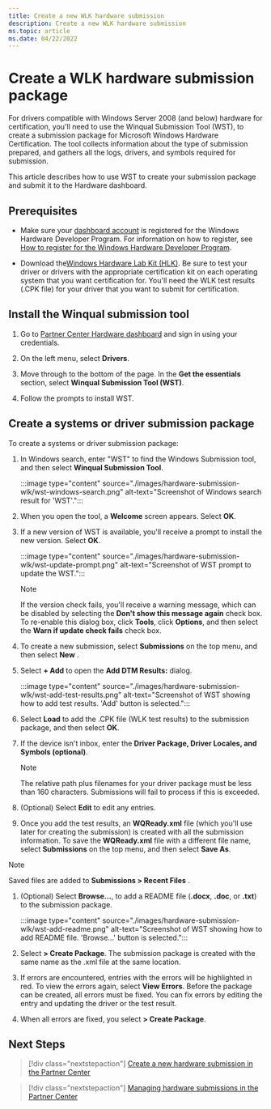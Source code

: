```yaml
---
title: Create a new WLK hardware submission
description: Create a new WLK hardware submission
ms.topic: article
ms.date: 04/22/2022
---
```


# Create a WLK hardware submission package

For drivers compatible with Windows Server 2008 (and below) hardware for certification, you'll need to use the Winqual Submission Tool (WST), to create a submission package for Microsoft Windows Hardware Certification. The tool collects information about the type of submission prepared, and gathers all the logs, drivers, and symbols required for submission.

This article describes how to use WST to create your submission package and submit it to the Hardware dashboard.

## Prerequisites

* Make sure your [dashboard account](https://partner.microsoft.com/dashboard) is registered for the Windows Hardware Developer Program. For information on how to register, see [How to register for the Windows Hardware Developer Program](register-for-the-hardware-program.md).

* Download the[Windows Hardware Lab Kit (HLK)](/windows-hardware/test/hlk/). Be sure to test your driver or drivers with the appropriate certification kit on each operating system that you want certification for. You'll need the WLK test results (.CPK file) for your driver that you want to submit for certification.

## Install the Winqual submission tool

1. Go to [Partner Center Hardware dashboard](https://partner.microsoft.com/dashboard/hardware/Search) and sign in using your credentials.

1. On the left menu, select **Drivers**.

1. Move through to the bottom of the page. In the **Get the essentials** section, select **Winqual Submission Tool (WST)**.

1. Follow the prompts to install WST.

## Create a systems or driver submission package

To create a systems or driver submission package:

1. In Windows search, enter "WST" to find the Windows Submission tool, and then select **Winqual Submission Tool**.

    :::image type="content" source="./images/hardware-submission-wlk/wst-windows-search.png" alt-text="Screenshot of Windows search result for 'WST'.":::

1. When you open the tool, a **Welcome** screen appears. Select **OK**.

1. If a new version of WST is available, you'll receive a prompt to install the new version. Select **OK**.

    :::image type="content" source="./images/hardware-submission-wlk/wst-update-prompt.png" alt-text="Screenshot of WST prompt to update the WST.":::

    >[!NOTE]
    >If the version check fails, you'll receive a warning message, which can be disabled by selecting the **Don't show this message again** check box.  To re-enable this dialog box, click **Tools**, click **Options**, and then select the **Warn if update check fails** check box.

1. To create a new submission, select **Submissions** on the top menu, and then select **New** .

1. Select **+ Add** to open the **Add DTM Results:** dialog.

    :::image type="content" source="./images/hardware-submission-wlk/wst-add-test-results.png" alt-text="Screenshot of WST showing how to add test results. 'Add' button is selected.":::

1. Select **Load** to add the .CPK file (WLK test results) to the submission package, and then select **OK**.

1. If the device isn't inbox, enter the **Driver Package, Driver Locales, and Symbols (optional)**.

    >[!NOTE]
    > The relative path plus filenames for your driver package must be less than 160 characters. Submissions will fail to process if this is exceeded.

1. (Optional) Select **Edit** to edit any entries.

1. Once you add the test results, an **WQReady.xml** file (which you'll use later for creating the submission) is created with all the submission information. To save the **WQReady.xml** file with a different file name, select **Submissions** on the top menu, and then select **Save As**.

>[!NOTE]
>Saved files are added to **Submissions > Recent Files** .

1. (Optional) Select **Browse...**, to add a README file (**.docx**, **.doc**, or **.txt**) to the submission package.

    :::image type="content" source="./images/hardware-submission-wlk/wst-add-readme.png" alt-text="Screenshot of WST showing how to add README file. 'Browse...' button is selected.":::

1. Select **> Create Package**.  The submission package is created with the same name as the .xml file at the same location.

1. If errors are encountered, entries with the errors will be highlighted in red. To view the errors again, select **View Errors**. Before the package can be created, all errors must be fixed. You can fix errors by editing the entry and updating the driver or the test result.

1. When all errors are fixed, you select **> Create Package**.

## Next Steps

> [!div class="nextstepaction"]
> [Create a new hardware submission in the Partner Center](create-a-new-hardware-submission.md)

> [!div class="nextstepaction"]
> [Managing hardware submissions in the Partner Center](manage-your-hardware-submissions.md)
 

 





